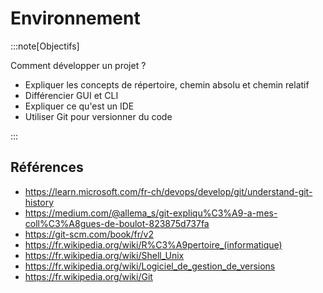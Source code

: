 # Environnement

:::note[Objectifs]

Comment développer un projet ?

- Expliquer les concepts de répertoire, chemin absolu et chemin relatif
- Différencier GUI et CLI
- Expliquer ce qu'est un IDE
- Utiliser Git pour versionner du code

:::

<Reaveal name="env" />

## Références

- https://learn.microsoft.com/fr-ch/devops/develop/git/understand-git-history
- https://medium.com/@allema_s/git-expliqu%C3%A9-a-mes-coll%C3%A8gues-de-boulot-823875d737fa
- https://git-scm.com/book/fr/v2
- https://fr.wikipedia.org/wiki/R%C3%A9pertoire_(informatique)
- https://fr.wikipedia.org/wiki/Shell_Unix
- https://fr.wikipedia.org/wiki/Logiciel_de_gestion_de_versions
- https://fr.wikipedia.org/wiki/Git
